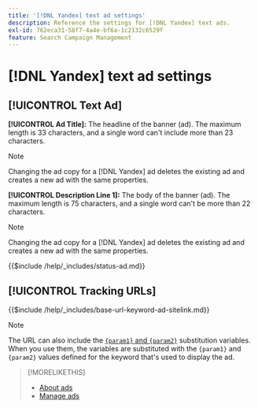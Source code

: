 ```yaml
---
title: '[!DNL Yandex] text ad settings'
description: Reference the settings for [!DNL Yandex] text ads.
exl-id: 762eca31-58f7-4a4e-bf6a-1c2132c6529f
feature: Search Campaign Management
---
```

# [!DNL Yandex] text ad settings

## [!UICONTROL Text Ad]

**[!UICONTROL Ad Title]:** The headline of the banner (ad). The maximum length is 33 characters, and a single word can't include more than 23 characters.

>[!NOTE]
>
>Changing the ad copy for a [!DNL Yandex] ad deletes the existing ad and creates a new ad with the same properties.

**[!UICONTROL Description Line 1]:** The body of the banner (ad). The maximum length is 75 characters, and a single word can't be more than 22 characters.

>[!NOTE]
>
>Changing the ad copy for a [!DNL Yandex] ad deletes the existing ad and creates a new ad with the same properties.

<!-- **[!UICONTROL Status]:** -->

{{$include /help/_includes/status-ad.md}}

## [!UICONTROL Tracking URLs]

<!-- **[!UICONTROL Base URl]:** -->

{{$include /help/_includes/base-url-keyword-ad-sitelink.md}}

>[!NOTE]
>
>The URL can also include the [`{param1}` and `{param2}`](https://yandex.com/support/direct/statistics/url-tags.html) substitution variables. When you use them, the variables are substituted with the `{param1}` and `{param2}` values defined for the keyword that's used to display the ad.

>[!MORELIKETHIS]
>
>* [About ads](ad-about.md)
>* [Manage ads](ad-manage.md)
